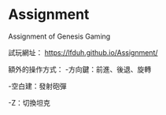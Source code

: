 # Assignment
Assignment of Genesis Gaming

試玩網址： https://lfduh.github.io/Assignment/

額外的操作方式：
  -方向鍵：前進、後退、旋轉
  
  -空白建：發射砲彈
  
  -Z：切換坦克
